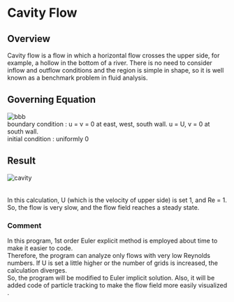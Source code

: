 # Cavity Flow

## Overview
Cavity flow is a flow in which a horizontal flow crosses the upper side, for example, a hollow in the bottom of a river.
There is no need to consider inflow and outflow conditions and the region is simple in shape, 
so it is well known as a benchmark problem in fluid analysis.

## Governing Equation
![bbb](https://github.com/user-attachments/assets/827f069f-1aa8-45b1-be93-62e2700f3ffd)
<br>
boundary condition : u = v = 0 at east, west, south wall. u = U, v = 0 at south wall. <br>
initial condition : uniformly 0

## Result
![cavity](https://github.com/user-attachments/assets/0bbca827-3d93-4880-bc35-d0555a9d3053)
<br>
<br>
<br>
In this calculation, U (which is the velocity of upper side) is set 1, and Re = 1.<br>
So, the flow is very slow, and the flow field reaches a steady state.

### Comment
In this program, 1st order Euler explicit method is employed about time to make it easier to code. <br>
Therefore, the program can analyze only flows with very low Reynolds numbers. If U is set a little higher or the number of grids is increased, the calculation diverges. <br> 
So, the program will be modified to Euler implicit solution. Also, it will be added code of particle tracking to make the flow field more easily visualized .
